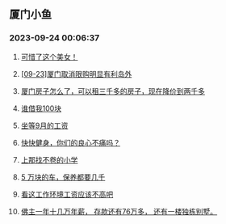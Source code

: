 ## 厦门小鱼 
### 2023-09-24 00:06:37

1. [可惜了这个美女！](http://bbs.xmfish.com/read-htm-tid-18077539.html)

2. [[09-23]厦门取消限购明显有利岛外](http://bbs.xmfish.com/read-htm-tid-18077630.html)

3. [厦门房子怎么了，可以租三千多的房子，现在降价到两千多](http://bbs.xmfish.com/read-htm-tid-18077773.html)

4. [谁借我100块](http://bbs.xmfish.com/read-htm-tid-18077474.html)

5. [坐等9月的工资](http://bbs.xmfish.com/read-htm-tid-18077666.html)

6. [快快健身，你们的良心不痛吗？](http://bbs.xmfish.com/read-htm-tid-18077722.html)

7. [上那找不卷的小学](http://bbs.xmfish.com/read-htm-tid-18077597.html)

8. [5 万块的车，保养都要几千](http://bbs.xmfish.com/read-htm-tid-18077619.html)

9. [看这工作环境工资应该不高吧](http://bbs.xmfish.com/read-htm-tid-18077840.html)

10. [佛主一年十几万年薪，
存款还有76万多，
还有一楼独栋别墅。](http://bbs.xmfish.com/read-htm-tid-18077727.html)

